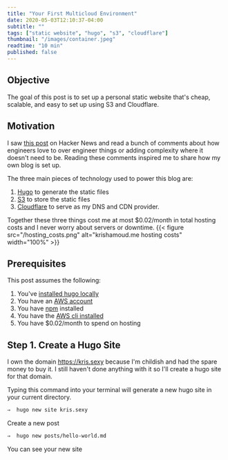 ```yaml
---
title: "Your First Multicloud Environment"
date: 2020-05-03T12:10:37-04:00
subtitle: ""
tags: ["static website", "hugo", "s3", "cloudflare"]
thumbnail: "/images/container.jpeg"
readtime: "10 min"
published: false
---
```


## Objective
The goal of this post is to set up a personal static website that's cheap, scalable, and easy to set up using S3 and Cloudflare.

## Motivation
I saw [this post](https://hampton.pw/posts/shrinking-this-sites-docker-image/) on Hacker News and read a bunch of comments about how engineers love to over engineer things or adding complexity where it doesn't need to be. Reading these comments inspired me to share how my own blog is set up.  

The three main pieces of technology used to power this blog are:
1. [Hugo](https://gohugo.io/) to generate the static files
2. [S3](https://aws.amazon.com/s3/) to store the static files
3. [Cloudflare](https://cloudflare.com) to serve as my DNS and CDN provider.

Together these three things cost me at most $0.02/month in total hosting costs and I never worry about servers or downtime.
{{< figure src="/hosting_costs.png" alt="krishamoud.me hosting costs" width="100%" >}}

## Prerequisites
This post assumes the following:
1. You've [installed hugo locally](https://gohugo.io/getting-started/installing)
2. You have an [AWS account](https://aws.amazon.com/)
3. You have [npm](https://www.npmjs.com/) installed
4. You have the [AWS cli installed](https://aws.amazon.com/cli/)
5. You have $0.02/month to spend on hosting

## Step 1. Create a Hugo Site
I own the domain https://kris.sexy because I'm childish and had the spare money to buy it.  I still haven't done anything with it so I'll create a hugo site for that domain.

Typing this command into your terminal will generate a new hugo site in your current directory.
```bash
⇒  hugo new site kris.sexy
```

Create a new post
```bash
⇒  hugo new posts/hello-world.md
```

You can see your new site
